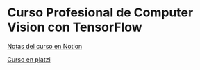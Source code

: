 # Curso Profesional de Computer Vision con TensorFlow

[Notas del curso en Notion](https://mint-maraca-bfd.notion.site/Curso-Profesional-de-Computer-Vision-con-TensorFlow-3a3c71b029a64ae2b84a30f25b55dcc6?pvs=4)

[Curso en platzi](https://platzi.com/cursos/computer-vision-tensorflow/)

